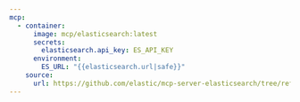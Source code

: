 ```yaml
---
mcp:
  - container:
      image: mcp/elasticsearch:latest
      secrets:
        elasticsearch.api_key: ES_API_KEY
      environment:
        ES_URL: "{{elasticsearch.url|safe}}"
    source:
      url: https://github.com/elastic/mcp-server-elasticsearch/tree/refs/pull/37/merge
---
```

